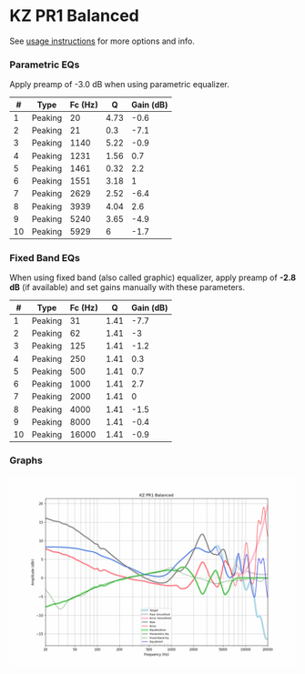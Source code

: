 # KZ PR1 Balanced
See [usage instructions](https://github.com/jaakkopasanen/AutoEq#usage) for more options and info.

### Parametric EQs
Apply preamp of -3.0 dB when using parametric equalizer.

|   # | Type    |   Fc (Hz) |    Q |   Gain (dB) |
|-----|---------|-----------|------|-------------|
|   1 | Peaking |        20 | 4.73 |        -0.6 |
|   2 | Peaking |        21 | 0.3  |        -7.1 |
|   3 | Peaking |      1140 | 5.22 |        -0.9 |
|   4 | Peaking |      1231 | 1.56 |         0.7 |
|   5 | Peaking |      1461 | 0.32 |         2.2 |
|   6 | Peaking |      1551 | 3.18 |         1   |
|   7 | Peaking |      2629 | 2.52 |        -6.4 |
|   8 | Peaking |      3939 | 4.04 |         2.6 |
|   9 | Peaking |      5240 | 3.65 |        -4.9 |
|  10 | Peaking |      5929 | 6    |        -1.7 |

### Fixed Band EQs
When using fixed band (also called graphic) equalizer, apply preamp of **-2.8 dB** (if available) and set gains manually with these parameters.

|   # | Type    |   Fc (Hz) |    Q |   Gain (dB) |
|-----|---------|-----------|------|-------------|
|   1 | Peaking |        31 | 1.41 |        -7.7 |
|   2 | Peaking |        62 | 1.41 |        -3   |
|   3 | Peaking |       125 | 1.41 |        -1.2 |
|   4 | Peaking |       250 | 1.41 |         0.3 |
|   5 | Peaking |       500 | 1.41 |         0.7 |
|   6 | Peaking |      1000 | 1.41 |         2.7 |
|   7 | Peaking |      2000 | 1.41 |         0   |
|   8 | Peaking |      4000 | 1.41 |        -1.5 |
|   9 | Peaking |      8000 | 1.41 |        -0.4 |
|  10 | Peaking |     16000 | 1.41 |        -0.9 |

### Graphs
![](./KZ%20PR1%20Balanced.png)
